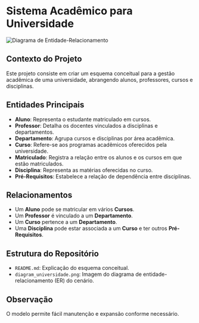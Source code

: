 # Sistema Acadêmico para Universidade

![Diagrama de Entidade-Relacionamento](diagram02.png)

## Contexto do Projeto
Este projeto consiste em criar um esquema conceitual para a gestão acadêmica de uma universidade, abrangendo alunos, professores, cursos e disciplinas.

## Entidades Principais
- **Aluno**: Representa o estudante matriculado em cursos.
- **Professor**: Detalha os docentes vinculados a disciplinas e departamentos.
- **Departamento**: Agrupa cursos e disciplinas por área acadêmica.
- **Curso**: Refere-se aos programas acadêmicos oferecidos pela universidade.
- **Matriculado**: Registra a relação entre os alunos e os cursos em que estão matriculados.
- **Disciplina**: Representa as matérias oferecidas no curso.
- **Pré-Requisitos**: Estabelece a relação de dependência entre disciplinas.

## Relacionamentos
- Um **Aluno** pode se matricular em vários **Cursos**.
- Um **Professor** é vinculado a um **Departamento**.
- Um **Curso** pertence a um **Departamento**.
- Uma **Disciplina** pode estar associada a um **Curso** e ter outros **Pré-Requisitos**.

## Estrutura do Repositório
- `README.md`: Explicação do esquema conceitual.
- `diagram_universidade.png`: Imagem do diagrama de entidade-relacionamento (ER) do cenário.

## Observação
O modelo permite fácil manutenção e expansão conforme necessário.
